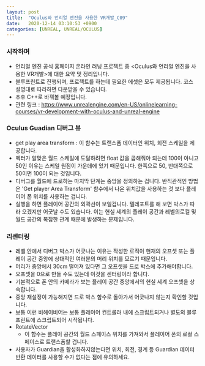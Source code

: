 ```yaml
---
layout: post
title:  "Oculus와 언리얼 엔진을 사용한 VR개발_C09"
date:   2020-12-14 03:10:53 +0900
categories: [UNREAL, UNREAL/OCULUS]
---
```


### 시작하며
- 언리얼 엔진 공식 홈페이지 온라인 러닝 프로젝트 중 \<Oculus와 언리얼 엔진을 사용한 VR개발\>에 대한 요약 및 정리입니다.
- 블루프린트로 진행되며, 프로젝트를 하는데 필요한 에셋은 모두 제공됩니다. 코스 설명대로 따라하면 다운받을 수 있습니다.
- 추후 C++로 바꿔볼 예정입니다.
- 관련 링크 : https://www.unrealengine.com/en-US/onlinelearning-courses/vr-development-with-oculus-and-unreal-engine

### Oculus Guadian 디버그 뷰
- get play area transform : 이 함수는 트랜스폼 데이터인 위치, 회전 스케일을 제공합니다.
- 벡터가 알맞은 월드 스케일에 도달하려면 float 값을 곱해줘야 되는데 100이 아니고 50인 이유는 스케일 원점이 가운데에 있기 때문입니다. 한쪽으로 50, 반대쪽으로 50이면 100이 되는 것입니다.
- 디버그를 월드에 드로하는 마지막 단계는 중앙을 정의하는 겁니다. 반직관적인 방법은 'Get player Area Transform' 함수에서 나온 위치값을 사용하는 것 보다 플레이어 폰 위치를 사용하는 겁니다.
- 실행을 하면 플레이어 공간의 외곽선이 보일겁니다. 텔레포트를 해 보면 박스가 따라 오겠지만 어긋날 수도 있습니다. 이는 현실 세계의 플레이 공간과 레벨의로컬 및 월드 공간의 복잡한 관계 때문에 발생하는 문제입니다.

### 리센터링
- 레벨 안에서 디버그 박스가 어긋나는 이유는 작성한 로직이 현재의 오프셋 또는 플레이 공간 중앙에 상대적인 여러분의 머리 위치를 모르기 때문입니다.
- 머리가 중앙에서 30cm 떨어져 있다면 그 오프셋을 드로 박스에 추가해야합니다.
- 오프셋을 0으로 만들 수도 있는데 이것을 센터링이라 합니다.  
- 기본적으로 폰 안의 카메라가 보는 플레이 공간 중앙에서의 현실 세계 오프셋을 상속합니다.
- 중앙 재설정이 가능해지면 드로 박스 함수로 돌아가서 어긋나지 않는지 확인할 것입니다.
- 보통 이런 비헤이비어는 보통 플레이어 컨트롤러 내에 스크립트되거나 별도의 블루프린트에 스크립트되어 시작됩니다.
- RotateVector
  - 이 함수는 플레이 공간의 월드 스페이스 위치를 가져와서 플레이어 폰의 로컬 스페이스로 트랜스폼할 겁니다.
- 사용자가 Guardian을 활성화하지않는다면 위치, 회전, 경계 등 Guardian 데이터 반환 데이터를 사용할 수가 없다는 점에 유의하세요.
